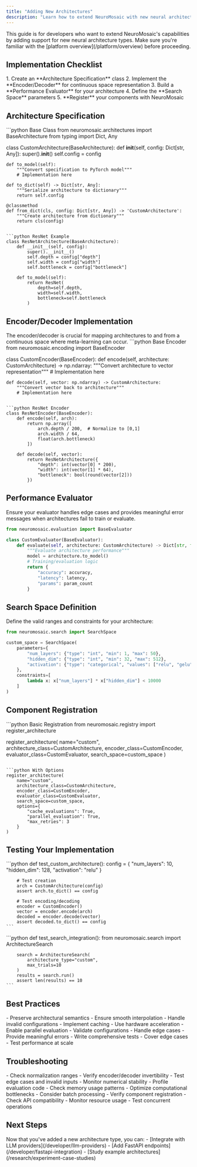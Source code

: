 ```yaml
---
title: "Adding New Architectures"
description: "Learn how to extend NeuroMosaic with new neural architecture types"
---
```


<Note>
  This guide is for developers who want to extend NeuroMosaic's capabilities by adding support for new neural architecture types. Make sure you're familiar with the [platform overview](/platform/overview) before proceeding.
</Note>

## Implementation Checklist

<Steps>
  1. Create an **Architecture Specification** class
  2. Implement the **Encoder/Decoder** for continuous space representation
  3. Build a **Performance Evaluator** for your architecture
  4. Define the **Search Space** parameters
  5. **Register** your components with NeuroMosaic
</Steps>

## Architecture Specification

<CodeGroup>
```python Base Class
from neuromosaic.architectures import BaseArchitecture
from typing import Dict, Any

class CustomArchitecture(BaseArchitecture):
def **init**(self, config: Dict[str, Any]):
super().**init**()
self.config = config

    def to_model(self):
        """Convert specification to PyTorch model"""
        # Implementation here

    def to_dict(self) -> Dict[str, Any]:
        """Serialize architecture to dictionary"""
        return self.config

    @classmethod
    def from_dict(cls, config: Dict[str, Any]) -> 'CustomArchitecture':
        """Create architecture from dictionary"""
        return cls(config)

````

```python ResNet Example
class ResNetArchitecture(BaseArchitecture):
    def __init__(self, config):
        super().__init__()
        self.depth = config["depth"]
        self.width = config["width"]
        self.bottleneck = config["bottleneck"]

    def to_model(self):
        return ResNet(
            depth=self.depth,
            width=self.width,
            bottleneck=self.bottleneck
        )
````

</CodeGroup>

## Encoder/Decoder Implementation

<Info>
  The encoder/decoder is crucial for mapping architectures to and from a continuous space where meta-learning can occur.
</Info>

<CodeGroup>
```python Base Encoder
from neuromosaic.encoding import BaseEncoder

class CustomEncoder(BaseEncoder):
def encode(self, architecture: CustomArchitecture) -> np.ndarray:
"""Convert architecture to vector representation""" # Implementation here

    def decode(self, vector: np.ndarray) -> CustomArchitecture:
        """Convert vector back to architecture"""
        # Implementation here

````

```python ResNet Encoder
class ResNetEncoder(BaseEncoder):
    def encode(self, arch):
        return np.array([
            arch.depth / 200,  # Normalize to [0,1]
            arch.width / 64,
            float(arch.bottleneck)
        ])

    def decode(self, vector):
        return ResNetArchitecture({
            "depth": int(vector[0] * 200),
            "width": int(vector[1] * 64),
            "bottleneck": bool(round(vector[2]))
        })
````

</CodeGroup>

## Performance Evaluator

<Warning>
  Ensure your evaluator handles edge cases and provides meaningful error messages when architectures fail to train or evaluate.
</Warning>

```python
from neuromosaic.evaluation import BaseEvaluator

class CustomEvaluator(BaseEvaluator):
    def evaluate(self, architecture: CustomArchitecture) -> Dict[str, float]:
        """Evaluate architecture performance"""
        model = architecture.to_model()
        # Training/evaluation logic
        return {
            "accuracy": accuracy,
            "latency": latency,
            "params": param_count
        }
```

## Search Space Definition

<Accordion title="Search Space Parameters">
Define the valid ranges and constraints for your architecture:

```python
from neuromosaic.search import SearchSpace

custom_space = SearchSpace(
    parameters={
        "num_layers": {"type": "int", "min": 1, "max": 50},
        "hidden_dim": {"type": "int", "min": 32, "max": 512},
        "activation": {"type": "categorical", "values": ["relu", "gelu"]}
    },
    constraints=[
        lambda x: x["num_layers"] * x["hidden_dim"] < 10000
    ]
)
```

</Accordion>

## Component Registration

<CodeGroup>
```python Basic Registration
from neuromosaic.registry import register_architecture

register_architecture(
name="custom",
architecture_class=CustomArchitecture,
encoder_class=CustomEncoder,
evaluator_class=CustomEvaluator,
search_space=custom_space
)

````

```python With Options
register_architecture(
    name="custom",
    architecture_class=CustomArchitecture,
    encoder_class=CustomEncoder,
    evaluator_class=CustomEvaluator,
    search_space=custom_space,
    options={
        "cache_evaluations": True,
        "parallel_evaluation": True,
        "max_retries": 3
    }
)
````

</CodeGroup>

## Testing Your Implementation

<Tabs>
  <Tab title="Unit Tests">
    ```python
    def test_custom_architecture():
        config = {
            "num_layers": 10,
            "hidden_dim": 128,
            "activation": "relu"
        }

        # Test creation
        arch = CustomArchitecture(config)
        assert arch.to_dict() == config

        # Test encoding/decoding
        encoder = CustomEncoder()
        vector = encoder.encode(arch)
        decoded = encoder.decode(vector)
        assert decoded.to_dict() == config
    ```

  </Tab>
  <Tab title="Integration Tests">
    ```python
    def test_search_integration():
        from neuromosaic.search import ArchitectureSearch

        search = ArchitectureSearch(
            architecture_type="custom",
            max_trials=10
        )
        results = search.run()
        assert len(results) == 10
    ```

  </Tab>
</Tabs>

## Best Practices

<CardGroup cols={2}>
  <Card title="Encoding Design" icon="code">
    - Preserve architectural semantics
    - Ensure smooth interpolation
    - Handle invalid configurations
  </Card>
  <Card title="Evaluation Efficiency" icon="gauge">
    - Implement caching
    - Use hardware acceleration
    - Enable parallel evaluation
  </Card>
  <Card title="Error Handling" icon="triangle-exclamation">
    - Validate configurations
    - Handle edge cases
    - Provide meaningful errors
  </Card>
  <Card title="Testing" icon="vial">
    - Write comprehensive tests
    - Cover edge cases
    - Test performance at scale
  </Card>
</CardGroup>

## Troubleshooting

<Accordion title="Common Encoding Issues">
  - Check normalization ranges
  - Verify encoder/decoder invertibility
  - Test edge cases and invalid inputs
  - Monitor numerical stability
</Accordion>

<Accordion title="Performance Problems">
  - Profile evaluation code
  - Check memory usage patterns
  - Optimize computational bottlenecks
  - Consider batch processing
</Accordion>

<Accordion title="Integration Issues">
  - Verify component registration
  - Check API compatibility
  - Monitor resource usage
  - Test concurrent operations
</Accordion>

## Next Steps

<Check>
  Now that you've added a new architecture type, you can:
  - [Integrate with LLM providers](/developer/llm-providers)
  - [Add FastAPI endpoints](/developer/fastapi-integration)
  - [Study example architectures](/research/experiment-case-studies)
</Check>
